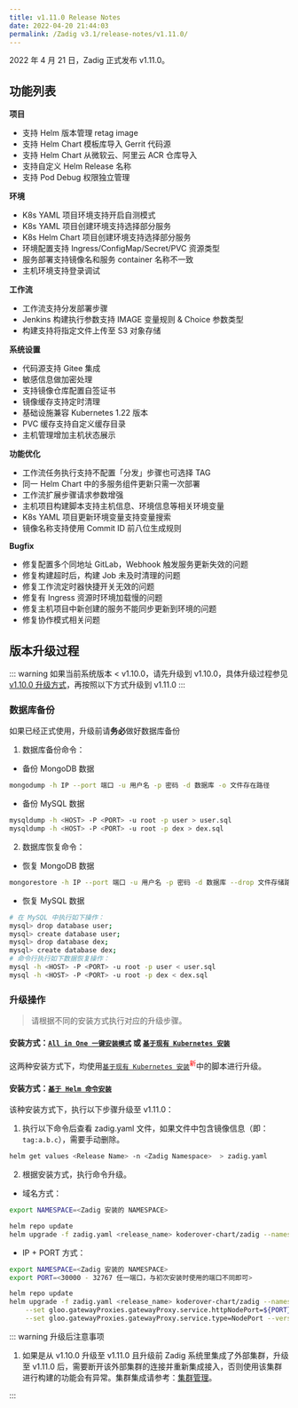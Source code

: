 ```yaml
---
title: v1.11.0 Release Notes
date: 2022-04-20 21:44:03
permalink: /Zadig v3.1/release-notes/v1.11.0/
---
```


2022 年 4 月 21 日，Zadig 正式发布 v1.11.0。

## 功能列表

**项目**

- 支持 Helm 版本管理 retag image
- 支持 Helm Chart 模板库导入 Gerrit 代码源
- 支持 Helm Chart 从微软云、阿里云 ACR 仓库导入
- 支持自定义 Helm Release 名称
- 支持 Pod Debug 权限独立管理

**环境**

- K8s YAML 项目环境支持开启自测模式
- K8s YAML 项目创建环境支持选择部分服务
- K8s Helm Chart 项目创建环境支持选择部分服务
- 环境配置支持 Ingress/ConfigMap/Secret/PVC 资源类型
- 服务部署支持镜像名和服务 container 名称不一致
- 主机环境支持登录调试

**工作流**

- 工作流支持分发部署步骤
- Jenkins 构建执行参数支持 IMAGE 变量规则 & Choice 参数类型
- 构建支持将指定文件上传至 S3 对象存储

**系统设置**

- 代码源支持 Gitee 集成
- 敏感信息做加密处理
- 支持镜像仓库配置自签证书
- 镜像缓存支持定时清理
- 基础设施兼容 Kubernetes 1.22 版本
- PVC 缓存支持自定义缓存目录
- 主机管理增加主机状态展示

**功能优化**

- 工作流任务执行支持不配置「分发」步骤也可选择 TAG
- 同一 Helm Chart 中的多服务组件更新只需一次部署
- 工作流扩展步骤请求参数增强
- 主机项目构建脚本支持主机信息、环境信息等相关环境变量
- K8s YAML 项目更新环境变量支持变量搜索
- 镜像名称支持使用 Commit ID 前八位生成规则

**Bugfix**

- 修复配置多个同地址 GitLab，Webhook 触发服务更新失效的问题
- 修复构建超时后，构建 Job 未及时清理的问题
- 修复工作流定时器快捷开关无效的问题
- 修复有 Ingress 资源时环境加载慢的问题
- 修复主机项目中新创建的服务不能同步更新到环境的问题
- 修复协作模式相关问题

## 版本升级过程
::: warning
如果当前系统版本 < v1.10.0，请先升级到 v1.10.0，具体升级过程参见 [v1.10.0 升级方式](/Zadig%20v2.2.0/release-notes/v1.10.0/#版本升级过程)，再按照以下方式升级到 v1.11.0
:::

### 数据库备份
如果已经正式使用，升级前请**务必**做好数据库备份
1. 数据库备份命令：
- 备份 MongoDB 数据
```bash
mongodump -h IP --port 端口 -u 用户名 -p 密码 -d 数据库 -o 文件存在路径
```
- 备份 MySQL 数据
```bash
mysqldump -h <HOST> -P <PORT> -u root -p user > user.sql
mysqldump -h <HOST> -P <PORT> -u root -p dex > dex.sql
```
2. 数据库恢复命令：
- 恢复 MongoDB 数据
```bash
mongorestore -h IP --port 端口 -u 用户名 -p 密码 -d 数据库 --drop 文件存储路径
```
- 恢复 MySQL 数据
```bash
# 在 MySQL 中执行如下操作：
mysql> drop database user;
mysql> create database user;
mysql> drop database dex;
mysql> create database dex;
# 命令行执行如下数据恢复操作：
mysql -h <HOST> -P <PORT> -u root -p user < user.sql
mysql -h <HOST> -P <PORT> -u root -p dex < dex.sql
```

### 升级操作

> 请根据不同的安装方式执行对应的升级步骤。

#### 安装方式：[`All in One 一键安装模式`](/Zadig%20v2.2.0/install/all-in-one/) 或 [`基于现有 Kubernetes 安装`](/Zadig%20v2.2.0/install/install-on-k8s/)

这两种安装方式下，均使用[`基于现有 Kubernetes 安装`](/Zadig%20v2.2.0/install/install-on-k8s/)<sup style='color: red'>新</sup>中的脚本进行升级。

#### 安装方式：[`基于 Helm 命令安装`](/Zadig%20v2.2.0/install/helm-deploy/)
该种安装方式下，执行以下步骤升级至 v1.11.0：

1. 执行以下命令后查看 zadig.yaml 文件，如果文件中包含镜像信息（即：`tag:a.b.c`），需要手动删除。

```bash
helm get values <Release Name> -n <Zadig Namespace>  > zadig.yaml
```

2. 根据安装方式，执行命令升级。

- 域名方式：

```bash
export NAMESPACE=<Zadig 安装的 NAMESPACE>

helm repo update
helm upgrade -f zadig.yaml <release_name> koderover-chart/zadig --namespace ${NAMESPACE} --version=1.11.0
```

- IP + PORT 方式：

```bash
export NAMESPACE=<Zadig 安装的 NAMESPACE>
export PORT=<30000 - 32767 任一端口，与初次安装时使用的端口不同即可>

helm repo update
helm upgrade -f zadig.yaml <release_name> koderover-chart/zadig --namespace ${NAMESPACE} \
    --set gloo.gatewayProxies.gatewayProxy.service.httpNodePort=${PORT} \
    --set gloo.gatewayProxies.gatewayProxy.service.type=NodePort --version=1.11.0
```

::: warning 升级后注意事项

1. 如果是从 v1.10.0 升级至 v1.11.0 且升级前 Zadig 系统里集成了外部集群，升级至 v1.11.0 后，需要断开该外部集群的连接并重新集成接入，否则使用该集群进行构建的功能会有异常。集群集成请参考：[集群管理](/Zadig%20v2.2.0/pages/cluster_manage/)。

:::
